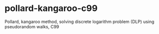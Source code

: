 # pollard-kangaroo-c99
Pollard, kangaroo method, solving discrete logarithm problem (DLP) using pseudorandom walks, C99
